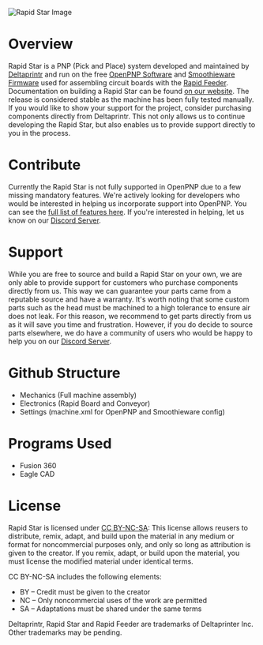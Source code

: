 ![Rapid Star Image](https://23re3128oij2wuxh2nd3ndfi-wpengine.netdna-ssl.com/wp-content/uploads/2021/08/Rapid-Star-Machine-1016x572.png)

# Overview

Rapid Star is a PNP (Pick and Place) system developed and maintained by [Deltaprintr](https://deltaprintr.com) and run on the free [OpenPNP Software](https://openpnp.org) and [Smoothieware Firmware](http://smoothieware.org) used for assembling circuit boards with the [Rapid Feeder](https://www.deltaprintr.com/product/rapid-feeder/). Documentation on building a Rapid Star can be found [on our website](https://www.deltaprintr.com/docs/rapid-star/). The release is considered stable as the machine has been fully tested manually. If you would like to show your support for the project, consider purchasing components directly from Deltaprintr. This not only allows us to continue developing the Rapid Star, but also enables us to provide support directly to you in the process.

# Contribute

Currently the Rapid Star is not fully supported in OpenPNP due to a few missing mandatory features. We're actively looking for developers who would be interested in helping us incorporate support into OpenPNP. You can see the [full list of features here](https://docs.google.com/document/d/1N6ggEopUlor0r7kC39QZDpr8pi3T8QCvNgg1l5aPtP0/edit?usp=sharing). If you're interested in helping, let us know on our [Discord Server](https://discord.gg/t2FcjAU7hC).

# Support

While you are free to source and build a Rapid Star on your own, we are only able to provide support for customers who purchase components directly from us. This way we can guarantee your parts came from a reputable source and have a warranty. It's worth noting that some custom parts such as the head must be machined to a high tolerance to ensure air does not leak. For this reason, we recommend to get parts directly from us as it will save you time and frustration. However, if you do decide to source parts elsewhere, we do have a community of users who would be happy to help you on our [Discord Server](https://discord.gg/t2FcjAU7hC).

# Github Structure
- Mechanics (Full machine assembly)
- Electronics (Rapid Board and Conveyor)
- Settings (machine.xml for OpenPNP and Smoothieware config)

# Programs Used
- Fusion 360
- Eagle CAD

# License

Rapid Star is licensed under [CC BY-NC-SA](https://creativecommons.org/licenses/by-nc-sa/4.0/): This license allows reusers to distribute, remix, adapt, and build upon the material in any medium or format for noncommercial purposes only, and only so long as attribution is given to the creator. If you remix, adapt, or build upon the material, you must license the modified material under identical terms. 

CC BY-NC-SA includes the following elements:

* BY  – Credit must be given to the creator
* NC  – Only noncommercial uses of the work are permitted
* SA  – Adaptations must be shared under the same terms

Deltaprintr, Rapid Star and Rapid Feeder are trademarks of Deltaprinter Inc. Other trademarks may be pending.
